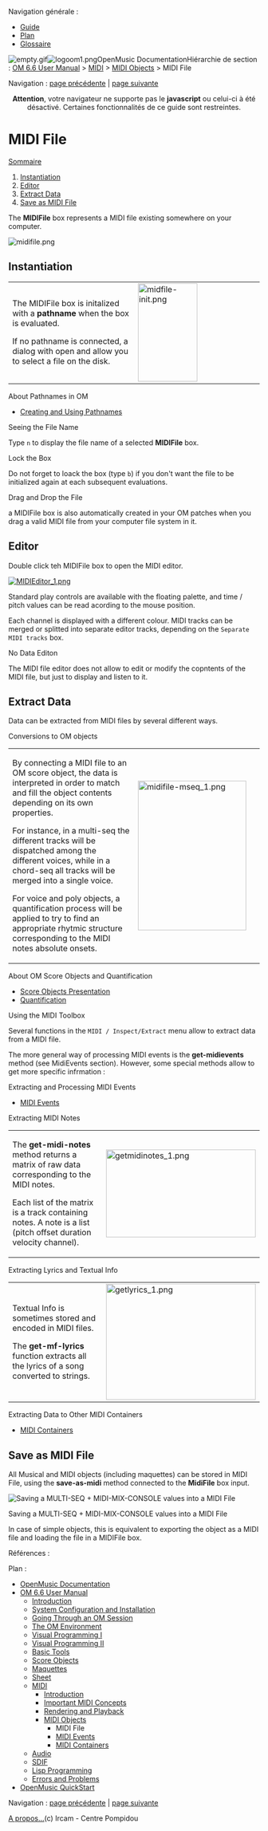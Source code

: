 <div id="tplf" class="tplPage">

<div id="tplh">

<span class="hidden">Navigation générale : </span>

  - [<span>Guide</span>](OM-Documentation.md)
  - [<span>Plan</span>](OM-Documentation_1.md)
  - [<span>Glossaire</span>](OM-Documentation_2.md)

</div>

<div id="tplt">

![empty.gif](../tplRes/page/empty.gif)![logoom1.png](../res/logoom1.png)<span class="tplTi">OpenMusic
Documentation</span><span class="sw_outStack_navRoot"><span class="hidden">Hiérarchie
de section : </span>[<span>OM 6.6 User
Manual</span>](OM-User-Manual.md)<span class="stkSep"> \>
</span>[<span>MIDI</span>](MIDI.md)<span class="stkSep"> \>
</span>[<span>MIDI Objects</span>](MIDI-Objects.md)<span class="stkSep">
\> </span><span class="stkSel_yes"><span>MIDI File</span></span></span>

</div>

<div class="tplNav">

<span class="hidden">Navigation : </span>[<span>page
précédente</span>](MIDI-Objects.md "page précédente(MIDI Objects)")<span class="hidden">
| </span>[<span>page
suivante</span>](MIDIEvent.md "page suivante(MIDI Events)")

</div>

<div id="tplc" class="tplc_out_yes">

<div style="text-align: center;">

**Attention**, votre navigateur ne supporte pas le **javascript** ou
celui-ci à été désactivé. Certaines fonctionnalités de ce guide sont
restreintes.

</div>

<div class="headCo">

# <span>MIDI File</span>

<div class="headCo_co">

<div class="secOutFra">

<div class="secOutTi">

[<span>Sommaire </span>](#)

</div>

<div class="secOutUi">

1.  [Instantiation](#dgN22)
2.  [Editor](#dgNbe)
3.  [Extract Data](#dgN10c)
4.  [Save as MIDI File](#dgN26f)

</div>

</div>

<div>

<div class="infobloc">

<div class="txt">

The **MIDIFile** box represents a MIDI file existing somewhere on your
computer.

</div>

<div class="caption">

<div class="caption_co">

![midifile.png](../res/midifile.png)

</div>

</div>

</div>

<div class="part">

## <span>Instantiation</span>

<div class="part_co">

<div class="infobloc">

<div class="txtRes">

<table>
<colgroup>
<col style="width: 50%" />
<col style="width: 50%" />
</colgroup>
<tbody>
<tr class="odd">
<td><div class="dk_txtRes_txt txt">
<p>The MIDIFile box is initalized with a <strong>pathname</strong> when the box is evaluated.</p>
<p>If no pathname is connected, a dialog with open and allow you to select a file on the disk.</p>
</div></td>
<td><div class="caption">
<div class="caption_co">
<img src="../res/midfile-init.png" width="119" height="197" alt="midfile-init.png" />
</div>
</div></td>
</tr>
</tbody>
</table>

</div>

<div class="linkSet">

<div class="linkSet_ti">

<span>About Pathnames in OM</span>

</div>

<div class="linkUL">

  - [<span>Creating and Using Pathnames</span>](Pathnames.md)

</div>

</div>

</div>

<div class="bloc tip">

<div class="bloc_ti tip_ti">

<span>Seeing the File Name</span>

</div>

<div class="txt">

Type `n` to display the file name of a selected **MIDIFile** box.

</div>

</div>

<div class="bloc tip">

<div class="bloc_ti tip_ti">

<span>Lock the Box</span>

</div>

<div class="txt">

Do not forget to loack the box (type `b`) if you don't want the file to
be initialized again at each subsequent evaluations.

</div>

</div>

<div class="bloc complement">

<div class="bloc_ti complement_ti">

<span>Drag and Drop the File</span>

</div>

<div class="txt">

a MIDIFile box is also automatically created in your OM patches when you
drag a valid MIDI file from your computer file system in it.

</div>

</div>

</div>

</div>

<div class="part">

## <span>Editor</span>

<div class="part_co">

<div class="infobloc">

<div class="txt">

Double click teh MIDIFile box to open the MIDI editor.

</div>

<div class="caption">

<div class="caption_co">

[![MIDIEditor\_1.png](../res/MIDIEditor_1.png)](../res/MIDIEditor.png "Cliquez pour agrandir")

</div>

</div>

<div class="txt">

Standard play controls are available with the floating palette, and time
/ pitch values can be read acording to the mouse position.

Each channel is displayed with a different colour. MIDI tracks can be
merged or splitted into separate editor tracks, depending on the
`Separate MIDI tracks` box.

</div>

</div>

<div class="bloc warning">

<div class="bloc_ti warning_ti">

<span>No Data Editon</span>

</div>

<div class="txt">

The MIDI file editor does not allow to edit or modify the copntents of
the MIDI file, but just to display and listen to it.

</div>

</div>

</div>

</div>

<div class="part">

## <span>Extract Data</span>

<div class="part_co">

<div class="infobloc">

<div class="txt">

Data can be extracted from MIDI files by several different ways.

</div>

</div>

<div class="infobloc">

<div class="infobloc_ti">

<span>Conversions to OM objects</span>

</div>

<div class="txtRes">

<table>
<colgroup>
<col style="width: 50%" />
<col style="width: 50%" />
</colgroup>
<tbody>
<tr class="odd">
<td><div class="dk_txtRes_txt txt">
<p>By connecting a MIDI file to an OM score object, the data is interpreted in order to match and fill the object contents depending on its own properties.</p>
<p>For instance, in a multi-seq the different tracks will be dispatched among the different voices, while in a chord-seq all tracks will be merged into a single voice.</p>
<p>For voice and poly objects, a quantification process will be applied to try to find an appropriate rhytmic structure corresponding to the MIDI notes absolute onsets.</p>
</div></td>
<td><div class="caption">
<div class="caption_co">
<a href="../res/midifile-mseq.png" class="overLnk" title="Cliquez pour agrandir"><img src="../res/midifile-mseq_1.png" width="217" height="300" alt="midifile-mseq_1.png" /></a>
</div>
</div></td>
</tr>
</tbody>
</table>

</div>

<div class="linkSet">

<div class="linkSet_ti">

<span>About OM Score Objects and Quantification</span>

</div>

<div class="linkUL">

  - [<span>Score Objects Presentation</span>](Score-Objects-Intro.md)
  - [<span>Quantification</span>](Quantification.md)

</div>

</div>

</div>

<div class="infobloc">

<div class="infobloc_ti">

<span>Using the MIDI Toolbox</span>

</div>

<div class="txt">

Several functions in the `MIDI / Inspect/Extract` menu allow to extract
data from a MIDI file.

The more general way of processing MIDI events is the **get-midievents**
method (see MidiEvents section). However, some special methods allow to
get more specific infrmation :

</div>

<div class="linkSet">

<div class="linkSet_ti">

<span>Extracting and Processing MIDI Events</span>

</div>

<div class="linkUL">

  - [<span>MIDI Events</span>](MIDIEvent.md)

</div>

</div>

</div>

<div class="bloc example">

<div class="bloc_ti example_ti">

<span>Extracting MIDI Notes</span>

</div>

<div class="txtRes">

<table>
<colgroup>
<col style="width: 50%" />
<col style="width: 50%" />
</colgroup>
<tbody>
<tr class="odd">
<td><div class="dk_txtRes_txt txt">
<p>The <strong>get-midi-notes</strong> method returns a matrix of raw data corresponding to the MIDI notes.</p>
<p>Each list of the matrix is a track containing notes. A note is a list (pitch offset duration velocity channel).</p>
</div></td>
<td><div class="caption">
<div class="caption_co">
<a href="../res/getmidinotes.png" class="overLnk" title="Cliquez pour agrandir"><img src="../res/getmidinotes_1.png" width="300" height="176" alt="getmidinotes_1.png" /></a>
</div>
</div></td>
</tr>
</tbody>
</table>

</div>

</div>

<div class="bloc example">

<div class="bloc_ti example_ti">

<span>Extracting Lyrics and Textual Info</span>

</div>

<div class="txtRes">

<table>
<colgroup>
<col style="width: 50%" />
<col style="width: 50%" />
</colgroup>
<tbody>
<tr class="odd">
<td><div class="dk_txtRes_txt txt">
<p>Textual Info is sometimes stored and encoded in MIDI files.</p>
<p>The <strong>get-mf-lyrics</strong> function extracts all the lyrics of a song converted to strings.</p>
</div></td>
<td><div class="caption">
<div class="caption_co">
<a href="../res/getlyrics.png" class="overLnk" title="Cliquez pour agrandir"><img src="../res/getlyrics_1.png" width="300" height="233" alt="getlyrics_1.png" /></a>
</div>
</div></td>
</tr>
</tbody>
</table>

</div>

</div>

<div class="infobloc">

<div class="linkSet">

<div class="linkSet_ti">

<span>Extracting Data to Other MIDI Containers</span>

</div>

<div class="linkUL">

  - [<span>MIDI Containers</span>](MIDIContainer.md)

</div>

</div>

</div>

</div>

</div>

<div class="part">

## <span>Save as MIDI File</span>

<div class="part_co">

<div class="infobloc">

<div class="txt">

All Musical and MIDI objects (including maquettes) can be stored in MIDI
File, using the **save-as-midi** method connected to the **MidiFile**
box input.

</div>

<div class="caption">

<div class="caption_co">

![Saving a MULTI-SEQ + MIDI-MIX-CONSOLE values into a MIDI
File](../res/save-as-midi.png)

</div>

<div class="caption_ti">

Saving a MULTI-SEQ + MIDI-MIX-CONSOLE values into a MIDI File

</div>

</div>

<div class="txt">

In case of simple objects, this is equivalent to exporting the object as
a MIDI file and loading the file in a MIDIFile box.

</div>

</div>

</div>

</div>

</div>

</div>

</div>

<span class="hidden">Références : </span>

</div>

<div id="tplo" class="tplo_out_yes">

<div class="tplOTp">

<div class="tplOBm">

<div id="mnuFrm">

<span class="hidden">Plan :</span>

<div id="mnuFrmUp" onmouseout="menuScrollTiTask.fSpeed=0;" onmouseover="if(menuScrollTiTask.fSpeed&gt;=0) {menuScrollTiTask.fSpeed=-2; scTiLib.addTaskNow(menuScrollTiTask);}" onclick="menuScrollTiTask.fSpeed-=2;" style="display: none;">

<span id="mnuFrmUpLeft">[](#)</span><span id="mnuFrmUpCenter"></span><span id="mnuFrmUpRight"></span>

</div>

<div id="mnuScroll">

  - [<span>OpenMusic Documentation</span>](OM-Documentation.md)
  - [<span>OM 6.6 User Manual</span>](OM-User-Manual.md)
      - [<span>Introduction</span>](00-Sommaire.md)
      - [<span>System Configuration and
        Installation</span>](Installation.md)
      - [<span>Going Through an OM Session</span>](Goingthrough.md)
      - [<span>The OM Environment</span>](Environment.md)
      - [<span>Visual Programming I</span>](BasicVisualProgramming.md)
      - [<span>Visual Programming
        II</span>](AdvancedVisualProgramming.md)
      - [<span>Basic Tools</span>](BasicObjects.md)
      - [<span>Score Objects</span>](ScoreObjects.md)
      - [<span>Maquettes</span>](Maquettes.md)
      - [<span>Sheet</span>](Sheet.md)
      - [<span>MIDI</span>](MIDI.md)
          - [<span>Introduction</span>](Intro.md)
          - [<span>Important MIDI Concepts</span>](MIDI-Concepts.md)
          - [<span>Rendering and Playback</span>](MIDI-Playback.md)
          - [<span>MIDI Objects</span>](MIDI-Objects.md)
              - <span id="i4" class="outLeftSel_yes"><span>MIDI
                File</span></span>
              - [<span>MIDI Events</span>](MIDIEvent.md)
              - [<span>MIDI Containers</span>](MIDIContainer.md)
      - [<span>Audio</span>](Audio.md)
      - [<span>SDIF</span>](SDIF.md)
      - [<span>Lisp Programming</span>](Lisp.md)
      - [<span>Errors and Problems</span>](errors.md)
  - [<span>OpenMusic QuickStart</span>](QuickStart-Chapters.md)

</div>

<div id="mnuFrmDown" onmouseout="menuScrollTiTask.fSpeed=0;" onmouseover="if(menuScrollTiTask.fSpeed&lt;=0) {menuScrollTiTask.fSpeed=2; scTiLib.addTaskNow(menuScrollTiTask);}" onclick="menuScrollTiTask.fSpeed+=2;" style="display: none;">

<span id="mnuFrmDownLeft">[](#)</span><span id="mnuFrmDownCenter"></span><span id="mnuFrmDownRight"></span>

</div>

</div>

</div>

</div>

</div>

<div class="tplNav">

<span class="hidden">Navigation : </span>[<span>page
précédente</span>](MIDI-Objects.md "page précédente(MIDI Objects)")<span class="hidden">
| </span>[<span>page
suivante</span>](MIDIEvent.md "page suivante(MIDI Events)")

</div>

<div id="tplb">

[<span>A propos...</span>](OM-Documentation_3.md)(c) Ircam - Centre
Pompidou

</div>

</div>

